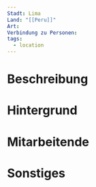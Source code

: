 ```yaml
---
Stadt: Lima
Land: "[[Peru]]"
Art: 
Verbindung zu Personen: 
tags:
  - location
---
```

# Beschreibung



# Hintergrund


# Mitarbeitende


# Sonstiges